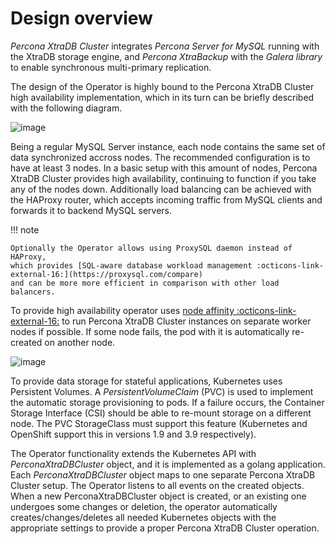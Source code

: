 # Design overview

*Percona XtraDB Cluster* integrates *Percona Server for MySQL* running
    with the XtraDB storage engine, and *Percona XtraBackup* with the
*Galera library* to enable synchronous multi-primary replication.

The design of the Operator is highly bound to the
Percona XtraDB Cluster high availability implementation, which in its turn can
be briefly described with the following diagram.

![image](assets/images/replication.svg)

Being a regular MySQL Server instance, each node contains the same set
of data synchronized accross nodes. The recommended configuration is to
have at least 3 nodes. In a basic setup with this amount of nodes,
Percona XtraDB Cluster provides high availability, continuing to
function if you take any of the nodes down. Additionally load balancing
can be achieved with the HAProxy router, which accepts incoming traffic
from MySQL clients and forwards it to backend MySQL servers.

!!! note

    Optionally the Operator allows using ProxySQL daemon instead of HAProxy,
    which provides [SQL-aware database workload management :octicons-link-external-16:](https://proxysql.com/compare)
    and can be more more efficient in comparison with other load balancers.

To provide high availability operator uses [node affinity :octicons-link-external-16:](https://kubernetes.io/docs/concepts/configuration/assign-pod-node/#affinity-and-anti-affinity)
to run Percona XtraDB Cluster instances on separate worker nodes if possible. If
some node fails, the pod with it is automatically re-created on another node.

![image](assets/images/operator.svg)

To provide data storage for stateful applications, Kubernetes uses
Persistent Volumes. A *PersistentVolumeClaim* (PVC) is used to implement
the automatic storage provisioning to pods. If a failure occurs, the
Container Storage Interface (CSI) should be able to re-mount storage on
a different node. The PVC StorageClass must support this feature
(Kubernetes and OpenShift support this in versions 1.9 and 3.9
respectively).

The Operator functionality extends the Kubernetes API with
*PerconaXtraDBCluster* object, and it is implemented as a golang
application. Each *PerconaXtraDBCluster* object maps to one separate Percona
XtraDB Cluster setup. The Operator listens to all events on the created objects.
When a new PerconaXtraDBCluster object is created, or an existing one undergoes
some changes or deletion, the operator automatically
creates/changes/deletes all needed Kubernetes objects with the
appropriate settings to provide a proper Percona XtraDB Cluster operation.
